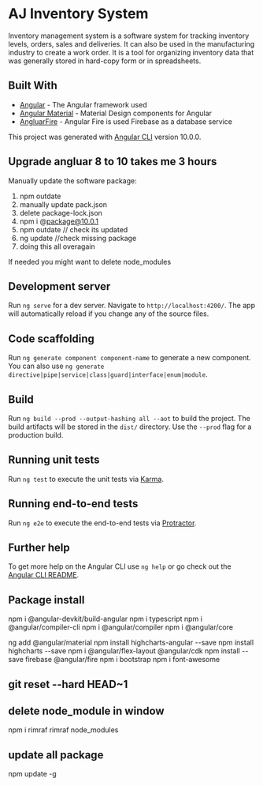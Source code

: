# AJ Inventory System

Inventory management system is a software system for tracking inventory levels, orders, sales and deliveries. It can also be used in the manufacturing industry to create a work order. It is a tool for organizing inventory data that was generally stored in hard-copy form or in spreadsheets.

## Built With

* [Angular](https://angular.io/) - The Angular framework used
* [Angular Material](https://material.angular.io/) - Material Design components for Angular
* [AngluarFire](https://github.com/angular/angularfire/) - Angular Fire is used Firebase as a database service


This project was generated with [Angular CLI](https://github.com/angular/angular-cli) version 10.0.0.

## Upgrade angluar 8 to 10 takes me 3 hours
Manually update the software package:
1. npm outdate
2. manually update pack.json
3. delete package-lock.json
4. npm i @package@10.0.1
5. npm outdate // check its updated
6. ng update //check missing package
7. doing this all overagain

If needed you might want to delete node_modules


## Development server

Run `ng serve` for a dev server. Navigate to `http://localhost:4200/`. The app will automatically reload if you change any of the source files.

## Code scaffolding

Run `ng generate component component-name` to generate a new component. You can also use `ng generate directive|pipe|service|class|guard|interface|enum|module`.

## Build

Run `ng build --prod --output-hashing all --aot` to build the project. The build artifacts will be stored in the `dist/` directory. Use the `--prod` flag for a production build.

## Running unit tests

Run `ng test` to execute the unit tests via [Karma](https://karma-runner.github.io).

## Running end-to-end tests

Run `ng e2e` to execute the end-to-end tests via [Protractor](http://www.protractortest.org/).

## Further help

To get more help on the Angular CLI use `ng help` or go check out the [Angular CLI README](https://github.com/angular/angular-cli/blob/master/README.md).

## Package install

npm i @angular-devkit/build-angular
npm i typescript
npm i @angular/compiler-cli
npm i @angular/compiler
npm i @angular/core


ng add @angular/material
npm install highcharts-angular --save
npm install highcharts --save
npm i @angular/flex-layout @angular/cdk
npm install --save firebase @angular/fire
npm i bootstrap
npm i font-awesome


## git reset --hard HEAD~1

##  delete node_module in window
npm i rimraf
rimraf node_modules

## update all package
npm update -g
